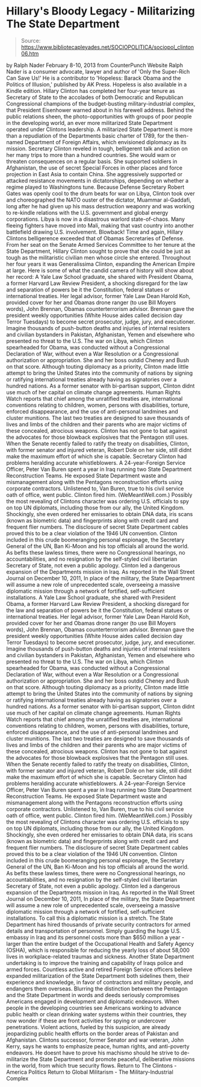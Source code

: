 # Hillary's Bloody Legacy - Militarizing The State Department

> Source: https://www.bibliotecapleyades.net/SOCIOPOLITICA/sociopol_clinton06.htm

by Ralph Nader
February 8-10, 2013 from CounterPunch Website
Ralph Nader is a consumer advocate, lawyer and author of 'Only the Super-Rich Can Save Us!'
He is a contributor to
'Hopeless: Barack Obama and the Politics of Illusion,'
published by AK Press.
Hopeless is also available in a Kindle edition.
Hillary Clinton has completed her four-year tenure as Secretary of State to the accolades of both Democratic and Republican Congressional champions of the budget-busting military-industrial complex, that President Eisenhower warned about in his farewell address.
Behind the public relations sheen, the photo-opportunities with groups of poor people in the developing world, an ever more militarized State Department operated under Clintons leadership. A militarized State Department is more than a repudiation of the Departments basic charter of 1789, for the then-named Department of Foreign Affairs, which envisioned diplomacy as its mission. Secretary Clinton reveled in tough, belligerent talk and action on her many trips to more than a hundred countries.
She would warn or threaten consequences on a regular basis.
She supported soldiers in Afghanistan, the use of secret Special Forces in other places and force projection in East Asia to contain China. She aggressively supported or attacked resistance movements in dictatorships, depending on whether a regime played to Washingtons tune. Because Defense Secretary Robert Gates was openly cool to the drum beats for war on Libya, Clinton took over and choreographed the NATO ouster of the dictator, Muammar al-Gaddafi, long after he had given up his mass destruction weaponry and was working to re-kindle relations with the U.S. government and global energy corporations.
Libya is now in a disastrous warlord state-of-chaos. Many fleeing fighters have moved into Mali, making that vast country into another battlefield drawing U.S. involvement. Blowback! Time and again, Hillary Clintons belligerence exceeded that of Obamas Secretaries of Defense. From her seat on the Senate Armed Services Committee to her tenure at the State Department, Hillary Clinton sought to prove that she could be just as tough as the militaristic civilian men whose circle she entered.
Throughout her four years it was Generalissima Clinton, expanding the American Empire at large. Here is some of what the candid camera of history will show about her record:
A Yale Law School graduate, she shared with President Obama, a former Harvard Law Review President, a shocking disregard for the law and separation of powers be it the Constitution, federal statues or international treaties. Her legal advisor, former Yale Law Dean Harold Koh, provided cover for her and Obamas drone ranger (to use Bill Moyers words), John Brennan, Obamas counterterrorism advisor. Brennan gave the president weekly opportunities (White House aides called decision day Terror Tuesdays) to become secret prosecutor, judge, jury, and executioner. Imagine thousands of push-button deaths and injuries of internal resisters and civilian bystanders in Pakistan, Afghanistan, Yemen and elsewhere who presented no threat to the U.S. The war on Libya, which Clinton spearheaded for Obama, was conducted without a Congressional Declaration of War, without even a War Resolution or a Congressional authorization or appropriation. She and her boss outdid Cheney and Bush on that score. Although touting diplomacy as a priority, Clinton made little attempt to bring the United States into the community of nations by signing or ratifying international treaties already having as signatories over a hundred nations. As a former senator with bi-partisan support, Clinton didnt use much of her capital on climate change agreements. Human Rights Watch reports that chief among the unratified treaties are, international conventions relating to children, women, persons with disabilities, torture, enforced disappearance, and the use of anti-personal landmines and cluster munitions. The last two treaties are designed to save thousands of lives and limbs of the children and their parents who are major victims of these concealed, atrocious weapons. Clinton has not gone to bat against the advocates for those blowback explosives that the Pentagon still uses. When the Senate recently failed to ratify the treaty on disabilities, Clinton, with former senator and injured veteran, Robert Dole on her side, still didnt make the maximum effort of which she is capable. Secretary Clinton had problems heralding accurate whistleblowers. A 24-year-Foreign Service Officer, Peter Van Buren spent a year in Iraq running two State Department Reconstruction Teams. He exposed State Department waste and mismanagement along with the Pentagons reconstruction efforts using corporate contractors. Unlistened to, Van Buren, true to his civil service oath of office, went public. Clinton fired him. (WeMeantWell.com.) Possibly the most revealing of Clintons character was ordering U.S. officials to spy on top UN diplomats, including those from our ally, the United Kingdom. Shockingly, she even ordered her emissaries to obtain DNA data, iris scans (known as biometric data) and fingerprints along with credit card and frequent flier numbers. The disclosure of secret State Department cables proved this to be a clear violation of the 1946 UN convention. Clinton included in this crude boomeranging personal espionage, the Secretary General of the UN, Ban Ki-Moon and his top officials all around the world. As befits these lawless times, there were no Congressional hearings, no accountabilities, and no resignation by the self-styled civil libertarian Secretary of State, not even a public apology. Clinton led a dangerous expansion of the Departments mission in Iraq. As reported in the Wall Street Journal on December 10, 2011, In place of the military, the State Department will assume a new role of unprecedented scale, overseeing a massive diplomatic mission through a network of fortified, self-sufficient installations.
A Yale Law School graduate, she shared with President Obama, a former Harvard Law Review President, a shocking disregard for the law and separation of powers be it the Constitution, federal statues or international treaties.
Her legal advisor, former Yale Law Dean Harold Koh, provided cover for her and Obamas drone ranger (to use Bill Moyers words), John Brennan, Obamas counterterrorism advisor.
Brennan gave the president weekly opportunities (White House aides called decision day Terror Tuesdays) to become secret prosecutor, judge, jury, and executioner. Imagine thousands of push-button deaths and injuries of internal resisters and civilian bystanders in Pakistan, Afghanistan, Yemen and elsewhere who presented no threat to the U.S. The war on Libya, which Clinton spearheaded for Obama, was conducted without a Congressional Declaration of War, without even a War Resolution or a Congressional authorization or appropriation.
She and her boss outdid Cheney and Bush on that score.
Although touting diplomacy as a priority, Clinton made little attempt to bring the United States into the community of nations by signing or ratifying international treaties already having as signatories over a hundred nations.
As a former senator with bi-partisan support, Clinton didnt use much of her capital on climate change agreements. Human Rights Watch reports that chief among the unratified treaties are,
international conventions relating to children, women, persons with disabilities, torture, enforced disappearance, and the use of anti-personal landmines and cluster munitions.
The last two treaties are designed to save thousands of lives and limbs of the children and their parents who are major victims of these concealed, atrocious weapons.
Clinton has not gone to bat against the advocates for those blowback explosives that the Pentagon still uses. When the Senate recently failed to ratify the treaty on disabilities, Clinton, with former senator and injured veteran, Robert Dole on her side, still didnt make the maximum effort of which she is capable.
Secretary Clinton had problems heralding accurate whistleblowers.
A 24-year-Foreign Service Officer, Peter Van Buren spent a year in Iraq running two State Department Reconstruction Teams. He exposed State Department waste and mismanagement along with the Pentagons reconstruction efforts using corporate contractors.
Unlistened to, Van Buren, true to his civil service oath of office, went public. Clinton fired him. (WeMeantWell.com.)
Possibly the most revealing of Clintons character was ordering U.S. officials to spy on top UN diplomats, including those from our ally, the United Kingdom.
Shockingly, she even ordered her emissaries to obtain DNA data, iris scans (known as biometric data) and fingerprints along with credit card and frequent flier numbers. The disclosure of secret State Department cables proved this to be a clear violation of the 1946 UN convention. Clinton included in this crude boomeranging personal espionage, the Secretary General of the UN, Ban Ki-Moon and his top officials all around the world.
As befits these lawless times, there were no Congressional hearings, no accountabilities, and no resignation by the self-styled civil libertarian Secretary of State, not even a public apology.
Clinton led a dangerous expansion of the Departments mission in Iraq.
As reported in the Wall Street Journal on December 10, 2011,
In place of the military, the State Department will assume a new role of unprecedented scale, overseeing a massive diplomatic mission through a network of fortified, self-sufficient installations.
To call this a diplomatic mission is a stretch.
The State Department has hired thousands of private security contractors for armed details and transportation of personnel. Simply guarding the huge U.S. embassy in Iraq and its personnel costs more than $650 million a year - larger than the entire budget of the Occupational Health and Safety Agency (OSHA), which is responsible for reducing the yearly loss of about 58,000 lives in workplace-related traumas and sickness. Another State Department undertaking is to improve the training and capability of Iraqs police and armed forces.
Countless active and retired Foreign Service officers believe expanded militarization of the State Department both sidelines them, their experience and knowledge, in favor of contractors and military people, and endangers them overseas. Blurring the distinction between the Pentagon and the State Department in words and deeds seriously compromises Americans engaged in development and diplomatic endeavors. When people in the developing countries see Americans working to advance public health or clean drinking water systems within their countries, they now wonder if these are front activities for spying or undercover penetrations.
Violent actions, fueled by this suspicion, are already jeopardizing public health efforts on the border areas of Pakistan and Afghanistan. Clintons successor, former Senator and war veteran, John Kerry, says he wants to emphasize peace, human rights, and anti-poverty endeavors.
He doesnt have to prove his machismo should he strive to de-militarize the State Department and promote peaceful, deliberative missions in the world, from which true security flows.
Return to The Clintons - America Politics
Return to Global Militarism - The Military-Industrial Complex
